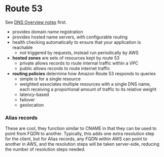 # Route 53
See [DNS Overview notes](../Networking/DNS.md) first.
- provides domain name registration
- provides hosted name servers, with configurable routing
- health checking automatically to ensure that your application is reachable
  - not triggered by requests, instead run periodically by AWS
- **hosted zones** are sets of resources kept by route 53
  - private allows records to route internal traffic within a VPC
  - public allows records to route internet traffic
- **routing policies** determine how Amazon Route 53 responds to queries
  - simple is for a single resource
  - weighted associates multiple resources with a single DNS name, each receiving a proportional amount of traffic to its relative weight
  - latency-based
  - failover
  - geolocation

### Alias records
These are cool, they function similar to CNAME in that they can be used to point from FQDN to another. Typically, this adds one extra resolution step for the client, but for Alias records, any FQDN within AWS can point to another in AWS, and the resolution steps will be taken server-side, reducing the number of resolution steps needed.
